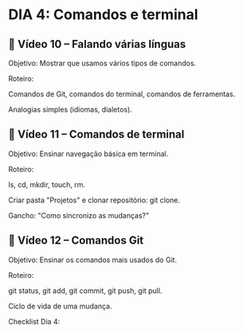 # DIA 4: Comandos e terminal

## 🎥 Vídeo 10 – Falando várias línguas

Objetivo: Mostrar que usamos vários tipos de comandos.

Roteiro:

Comandos de Git, comandos do terminal, comandos de ferramentas.

Analogias simples (idiomas, dialetos).

## 🎥 Vídeo 11 – Comandos de terminal

Objetivo: Ensinar navegação básica em terminal.

Roteiro:

ls, cd, mkdir, touch, rm.

Criar pasta "Projetos" e clonar repositório: git clone.

Gancho: "Como sincronizo as mudanças?"

## 🎥 Vídeo 12 – Comandos Git

Objetivo: Ensinar os comandos mais usados do Git.

Roteiro:

git status, git add, git commit, git push, git pull.

Ciclo de vida de uma mudança.

Checklist Dia 4: